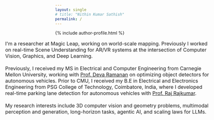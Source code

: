 ```yaml
---
layout: single
# title: "Nithin Kumar Sathish"
permalink: /
---
```


{% include author-profile.html %}

<div style="margin-left: -160px; max-width: 800px;">
  <p style="font-size: 16px; margin-bottom: 20px;">I'm a researcher at Magic Leap, working on world-scale mapping. Previously I worked on real-time Scene Understanding for AR/VR systems at the intersection of Computer Vision, Graphics, and Deep Learning.</p>

  <p style="font-size: 16px; margin-bottom: 20px;">Previously, I received my MS in Electrical and Computer Engineering from Carnegie Mellon University, working with <a href="https://www.cs.cmu.edu/~deva/" target="_blank">Prof. Deva Ramanan</a> on optimizing object detectors for autonomous vehicles. Prior to CMU, I received my B.E in Electrical and Electronics Engineering from PSG College of Technology, Coimbatore, India, where I developed real-time parking lane detection for autonomous vehicles with <a href="https://www.ece.cmu.edu/directory/rajkumar.html" target="_blank">Prof. Raj Rajkumar</a>.</p>

  <p style="font-size: 16px; margin-bottom: 20px;">My research interests include 3D computer vision and geometry problems, multimodal perception and generation, long-horizon tasks, agentic AI, and scaling laws for LLMs.</p>
</div>
